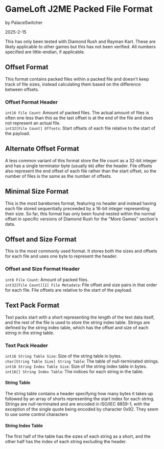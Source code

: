# GameLoft J2ME Packed File Format

by PalaceSwitcher

2025-2-15

This has only been tested with Diamond Rush and Rayman Kart. These are likely applicable to other games but this has not been verified. All numbers specified are little-endian, if applicable.

## Offset Format

This format contains packed files within a packed file and doesn't keep track of file sizes, instead calculating them based on the difference between offsets.

### Offset Format Header

`int16 File Count`: Amount of packed files. The actual amount of files is often one less than this as the last offset is at the end of the file and does not represent an actual file.  
`int32[File Count] Offsets`: Start offsets of each file relative to the start of the payload.

## Alternate Offset Format

A less common variant of this format store the file count as a 32-bit integer and has a single terminator byte (usually `00`) after the header. File offsets also represent the end offset of each file rather than the start offset, so the number of files is the same as the number of offsets.

## Minimal Size Format

This is the most barebones format, featuring no header and instead having each file stored sequentially preceeded by a 16-bit integer representing their size. So far, this format has only been found nested within the normal offset in specific versions of Diamond Rush for the "More Games" section's data.

## Offset and Size Format

This is the most commonly used format. It stores both the sizes and offsets for each file and uses one byte to represent the header.

### Offset and Size Format Header

`int8 File Count`: Amount of packed files.  
`int32[File Count][2] File Metadata`: File offset and size pairs in that order for each file. File offsets are relative to the start of the payload.

## Text Pack Format

Text packs start with a short representing the length of the text data itself, and the rest of the file is used to store the string index table. Strings are defined by the string index table, which has the offset and size of each string in the string table.

### Text Pack Header

`int16 String Table Size`: Size of the string table in bytes.  
`char[String Table Size] String Table`: The table of null-terminated strings.  
`int16 String Index Table Size`: Size of the string index table in bytes.  
`int16[] String Index Table`: The indices for each string in the table.

#### String Table

The string table contains a header specifying how many bytes it takes up followed by an array of shorts representing the start index for each string. Strings are null-terminated and are encoded in ISO/IEC 8859-1, with the exception of the single quote being encoded by character 0x92. They seem to use some control characters

#### String Index Table

The first half of the table has the sizes of each string as a short, and the other half has the index of each string excluding the header.
